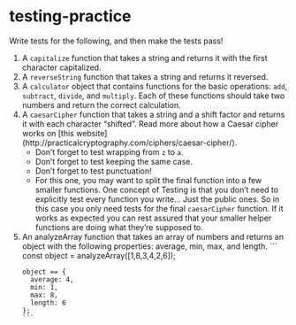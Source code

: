# testing-practice
Write tests for the following, and then make the tests pass!

<ol>
  <li>A <code>capitalize</code> function that takes a string and returns it with the first character capitalized.</li>

  <li>A <code>reverseString</code> function that takes a string and returns it reversed.</li>

  <li>A <code>calculator</code> object that contains functions for the basic operations: <code>add</code>, <code>subtract</code>, <code>divide</code>, and <code>multiply</code>. Each of these functions should take two numbers and  return the correct calculation.</li>

<li>A <code>caesarCipher</code> function that takes a string and a shift factor and returns it with each character “shifted”. Read more about how a Caesar cipher works on [this website](http://practicalcryptography.com/ciphers/caesar-cipher/).
  <ul>
    <li>Don’t forget to test wrapping from <code>z</code> to <code>a</code>.</li>
    <li>Don’t forget to test keeping the same case.</li>
    <li>Don’t forget to test punctuation!</li>
    <li>For this one, you may want to split the final function into a few smaller functions. One concept of Testing is that you don’t need to explicitly test every function you write… Just the public ones. So in this case you only need tests for the final <code>caesarCipher</code> function. If it works as expected you can rest assured that your smaller helper functions are doing what they’re supposed to.</li>
  </ul>
</li>
  <li>An analyzeArray function that takes an array of numbers and returns an object with the following properties: average, min, max, and length.
  ```
    const object = analyzeArray([1,8,3,4,2,6]);

    object == {
      average: 4,
      min: 1,
      max: 8,
      length: 6
    };
    ```
  </li>
</ol>
